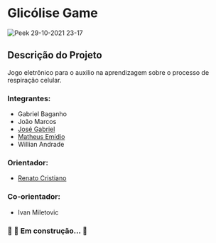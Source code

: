 # Glicólise Game
![Peek 29-10-2021 23-17](https://user-images.githubusercontent.com/62730379/139517078-ff64e47a-efff-484d-845e-a6e6b3bdb193.gif)
## Descrição do Projeto
Jogo eletrônico para o auxilio na aprendizagem sobre o processo de respiração celular.
### Integrantes:
- Gabriel Baganho
- João Marcos
- [José Gabriel](https://github.com/Jose-gabriel-f)
- [Matheus Emídio](https://github.com/emidiomatheus)
- Willian Andrade 

### Orientador:
- [Renato Cristiano](https://github.com/RenatoMontanher)
### Co-orientador:
- Ivan Miletovic
### 🚧  🚀 Em construção...  🚧
